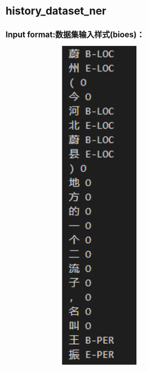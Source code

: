 # history_dataset_ner


## Input format:数据集输入样式(bioes)：

<p align="center">
  <img src="./data.png" width="200"/>
</p>
